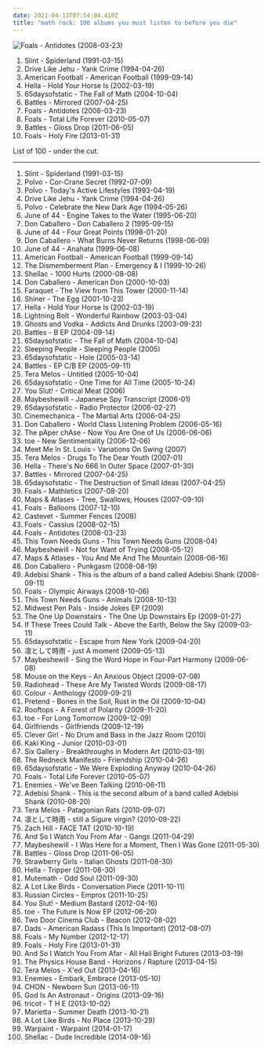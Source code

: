 ```yaml
---
date: 2021-04-13T07:54:04.410Z
title: "math rock: 100 albums you must listen to before you die"
---
```

![Foals - Antidotes (2008-03-23)](https://img.discogs.com/OGe9EBxPmnL-KHbU69mabGqX1SY=/fit-in/600x591/filters:strip_icc():format(jpeg):mode_rgb():quality(90)/discogs-images/R-1296744-1270584765.jpeg.jpg "Foals - Antidotes (2008-03-23)")
<ol class="albums">
<li data-cover="http://coverartarchive.org/release/a16b871f-3b71-3bb0-9a9d-798b513a4fc0/11175324617-500.jpg" data-tags="post-rock, math rock" role="button">Slint - Spiderland (1991-03-15)</li>
<li data-cover="http://coverartarchive.org/release/883a8c08-4f08-4acc-b2a4-9f2d549ac696/23545562962-500.jpg" data-tags="post-hardcore, math rock" role="button">Drive Like Jehu - Yank Crime (1994-04-26)</li>
<li data-cover="http://coverartarchive.org/release/aa4983e3-f20f-48fd-a446-8230a71c470b/7248178022-500.jpg" data-tags="indie rock, emo" role="button">American Football - American Football (1999-09-14)</li>
<li data-cover="http://coverartarchive.org/release/3b486b98-76d4-4591-8430-0119454d42ac/11002700286-500.jpg" data-tags="math rock" role="button">Hella - Hold Your Horse Is (2002-03-19)</li>
<li data-cover="http://coverartarchive.org/release/e0e6f524-90b3-400a-aa4c-ab89e9c172f0/13891715369-500.jpg" data-tags="post-rock" role="button">65daysofstatic - The Fall of Math (2004-10-04)</li>
<li data-cover="http://coverartarchive.org/release/bd32dcd0-5a09-4725-97ed-5918f55ee356/11318478591-500.jpg" data-tags="math rock" role="button">Battles - Mirrored (2007-04-25)</li>
<li data-cover="https://img.discogs.com/OGe9EBxPmnL-KHbU69mabGqX1SY=/fit-in/600x591/filters:strip_icc():format(jpeg):mode_rgb():quality(90)/discogs-images/R-1296744-1270584765.jpeg.jpg" data-tags="math rock, indie" role="button">Foals - Antidotes (2008-03-23)</li>
<li data-cover="http://coverartarchive.org/release/a0ae9288-8038-3ed8-bfa8-5ea39ef7ecc8/4174517606-500.jpg" data-tags="indie rock" role="button">Foals - Total Life Forever (2010-05-07)</li>
<li data-cover="http://coverartarchive.org/release/c0a2429b-26e5-352f-8561-d7ee9e606e6c/4922570721-500.jpg" data-tags="math rock" role="button">Battles - Gloss Drop (2011-06-05)</li>
<li data-cover="http://coverartarchive.org/release/e5656e38-a4a8-4ee1-9ea4-4273a2275497/25391187859-500.jpg" data-tags="indie rock" role="button">Foals - Holy Fire (2013-01-31)</li>
</ol>
List of 100 - under the cut.
<!-- more -->

_________________

<ol class="albums">
<li data-cover="http://coverartarchive.org/release/a16b871f-3b71-3bb0-9a9d-798b513a4fc0/11175324617-500.jpg" data-tags="post-rock, math rock" role="button">
Slint - Spiderland (1991-03-15)
</li>
<li data-cover="http://coverartarchive.org/release/0bb9b2ab-3016-3d2a-9f5b-dd489526a9f4/16495903143-500.jpg" data-tags="math rock, noise rock, real post-hardcore" role="button">
Polvo - Cor-Crane Secret (1992-07-09)
</li>
<li data-cover="https://img.discogs.com/iezrfbZ-TrJVDTiYnEcYA-c06Ss=/fit-in/600x596/filters:strip_icc():format(jpeg):mode_rgb():quality(90)/discogs-images/R-622506-1518621666-8890.jpeg.jpg" data-tags="math rock" role="button">
Polvo - Today's Active Lifestyles (1993-04-19)
</li>
<li data-cover="http://coverartarchive.org/release/883a8c08-4f08-4acc-b2a4-9f2d549ac696/23545562962-500.jpg" data-tags="post-hardcore, math rock" role="button">
Drive Like Jehu - Yank Crime (1994-04-26)
</li>
<li data-cover="https://img.discogs.com/rTTc1Z0kW32khwFCA1OeKQXTXss=/fit-in/600x450/filters:strip_icc():format(jpeg):mode_rgb():quality(90)/discogs-images/R-16001330-1601663553-5614.jpeg.jpg" data-tags="math rock, noise rock, noise pop, post-hardcore, fucking genius, shady, real post-hardcore, albums to get, no core" role="button">
Polvo - Celebrate the New Dark Age (1994-05-26)
</li>
<li data-cover="http://coverartarchive.org/release/d302d42b-2067-48ac-b9d5-b974046cb90c/18905949105-500.jpg" data-tags="math rock" role="button">
June of 44 - Engine Takes to the Water (1995-06-20)
</li>
<li data-cover="http://coverartarchive.org/release/67a2138a-1130-4575-bb20-6b9995b81fad/12021123808-500.jpg" data-tags="math rock" role="button">
Don Caballero - Don Caballero 2 (1995-09-15)
</li>
<li data-cover="http://coverartarchive.org/release/1be52a25-f261-4d8e-983c-f92795be4f29/11035456850-500.jpg" data-tags="post-rock, math rock" role="button">
June of 44 - Four Great Points (1998-01-20)
</li>
<li data-cover="http://coverartarchive.org/release/7e5af94a-6e11-4bb4-99ba-177d322027fa/16110487955-500.jpg" data-tags="math rock, instrumental" role="button">
Don Caballero - What Burns Never Returns (1998-06-09)
</li>
<li data-cover="http://coverartarchive.org/release/923f03ee-76d6-45bb-9753-150256487b47/8770449535-500.jpg" data-tags="math rock, post-rock" role="button">
June of 44 - Anahata (1999-06-08)
</li>
<li data-cover="http://coverartarchive.org/release/aa4983e3-f20f-48fd-a446-8230a71c470b/7248178022-500.jpg" data-tags="indie rock, emo" role="button">
American Football - American Football (1999-09-14)
</li>
<li data-cover="http://coverartarchive.org/release/433caf55-ee9d-4ee4-a33d-fce4ba3355c6/27070609639-500.jpg" data-tags="indie" role="button">
The Dismemberment Plan - Emergency & I (1999-10-26)
</li>
<li data-cover="http://coverartarchive.org/release/76a1b5df-8af7-4c78-8c44-f15ce08c2eb1/3348973628-500.jpg" data-tags="noise rock" role="button">
Shellac - 1000 Hurts (2000-08-08)
</li>
<li data-cover="http://coverartarchive.org/release/969d2fc9-ef14-4cf4-9917-5a414fc3ad7d/16110285595-500.jpg" data-tags="math rock" role="button">
Don Caballero - American Don (2000-10-03)
</li>
<li data-cover="http://coverartarchive.org/release/99e88b3f-3a18-4a13-a2b5-657b909383c8/27006231557-500.jpg" data-tags="math rock" role="button">
Faraquet - The View from This Tower (2000-11-14)
</li>
<li data-cover="http://coverartarchive.org/release/2069f1ff-8fc5-42ea-834f-1d550a3ff776/23459462721-500.jpg" data-tags="indie, math rock, post-rock, shoegaze, rawk, omg i fought dis film was wiked mann lol, alternative grunge, real post-hardcore, quintessential" role="button">
Shiner - The Egg (2001-10-23)
</li>
<li data-cover="http://coverartarchive.org/release/3b486b98-76d4-4591-8430-0119454d42ac/11002700286-500.jpg" data-tags="math rock" role="button">
Hella - Hold Your Horse Is (2002-03-19)
</li>
<li data-cover="http://coverartarchive.org/release/f626b8d5-67a6-4bc7-82cd-4a0c24c8ed5d/11799177283-500.jpg" data-tags="noise rock" role="button">
Lightning Bolt - Wonderful Rainbow (2003-03-04)
</li>
<li data-cover="http://coverartarchive.org/release/6dd76526-e067-4d10-9b34-d3b7be7b0734/16635387400-500.jpg" data-tags="math rock" role="button">
Ghosts and Vodka - Addicts And Drunks (2003-09-23)
</li>
<li data-cover="http://coverartarchive.org/release/18d9f1a4-0d64-42d8-9f29-698c03c9674a/11800075266-500.jpg" data-tags="math rock" role="button">
Battles - B EP (2004-09-14)
</li>
<li data-cover="http://coverartarchive.org/release/e0e6f524-90b3-400a-aa4c-ab89e9c172f0/13891715369-500.jpg" data-tags="post-rock" role="button">
65daysofstatic - The Fall of Math (2004-10-04)
</li>
<li data-cover="https://img.discogs.com/uPpD8QGu7xLgkkApbCY6b1Id0Lg=/fit-in/600x592/filters:strip_icc():format(jpeg):mode_rgb():quality(90)/discogs-images/R-1834139-1396710396-5824.jpeg.jpg" data-tags="math rock" role="button">
Sleeping People - Sleeping People (2005)
</li>
<li data-cover="http://coverartarchive.org/release/a65bf7e3-1b1d-4d2c-99bb-e576053e7d6b/28235886759-500.jpg" data-tags="post-rock" role="button">
65daysofstatic - Hole (2005-03-14)
</li>
<li data-cover="http://coverartarchive.org/release/33e04fab-1890-4472-aa2c-0aa61f723fa4/4601677125-500.jpg" data-tags="math rock" role="button">
Battles - EP C/B EP (2005-09-11)
</li>
<li data-cover="http://coverartarchive.org/release/02b97054-ca09-44b7-b1f0-d497815ecd94/24232560871-500.jpg" data-tags="math rock, noise rock, experimental rock" role="button">
Tera Melos - Untitled (2005-10-04)
</li>
<li data-cover="http://coverartarchive.org/release/a41e4735-76af-4ee3-aa0f-1d12eda2bf25/2737978532-500.jpg" data-tags="post-rock" role="button">
65daysofstatic - One Time for All Time (2005-10-24)
</li>
<li data-cover="http://coverartarchive.org/release/0e576853-d9c8-4799-9691-631035e3758e/8839131738-500.jpg" data-tags="instrumental, math rock, experimental" role="button">
You Slut! - Critical Meat (2006)
</li>
<li data-cover="https://via.placeholder.com/450" data-tags="post-rock" role="button">
Maybeshewill - Japanese Spy Transcript (2006-01)
</li>
<li data-cover="http://coverartarchive.org/release/c602130f-51ae-4797-b2f4-842ad1453ee1/5416910313-500.jpg" data-tags="math rock, post-rock, monotreme records" role="button">
65daysofstatic - Radio Protector (2006-02-27)
</li>
<li data-cover="http://coverartarchive.org/release/171900d9-67ea-41cf-89af-0c1730563b06/7600488157-500.jpg" data-tags="indie, rock, math rock, progressive metal, progressive rock" role="button">
Cinemechanica - The Martial Arts (2006-04-25)
</li>
<li data-cover="http://coverartarchive.org/release/cd45f8f1-a0e8-4225-b864-c2ff58e4f54c/16110213518-500.jpg" data-tags="math rock" role="button">
Don Caballero - World Class Listening Problem (2006-05-16)
</li>
<li data-cover="http://coverartarchive.org/release/99676136-1b6b-4f9a-bebf-a35667beb93e/27269278115-500.jpg" data-tags="mindfuck" role="button">
The pAper chAse - Now You Are One of Us (2006-06-06)
</li>
<li data-cover="https://img.discogs.com/jJKX7Cuv1j-FsqgR9dZLg0msYe4=/fit-in/240x240/filters:strip_icc():format(jpeg):mode_rgb():quality(90)/discogs-images/R-5145657-1385738264-4753.jpeg.jpg" data-tags="electronic, jazz, japanese, instrumental, math rock, emo, experimental, fusion, japan, post rock, play this at my funeral, noodly, dem drums" role="button">
toe - New Sentimentality (2006-12-06)
</li>
<li data-cover="https://img.discogs.com/lBexsYg_UAfZK1YBVSAGdpXUtMo=/fit-in/375x372/filters:strip_icc():format(jpeg):mode_rgb():quality(90)/discogs-images/R-1778389-1242722886.jpeg.jpg" data-tags="math rock, post-hardcore" role="button">
Meet Me In St. Louis - Variations On Swing (2007)
</li>
<li data-cover="https://img.discogs.com/TB3ub00fY9N-xgvwbyWoCvCyLFw=/fit-in/500x500/filters:strip_icc():format(jpeg):mode_rgb():quality(90)/discogs-images/R-1824337-1466897871-1021.jpeg.jpg" data-tags="math rock" role="button">
Tera Melos - Drugs To The Dear Youth (2007-01)
</li>
<li data-cover="http://coverartarchive.org/release/81abc528-2cad-48b8-a8e0-de41e1c73684/3394485177-500.jpg" data-tags="math rock" role="button">
Hella - There's No 666 In Outer Space (2007-01-30)
</li>
<li data-cover="http://coverartarchive.org/release/bd32dcd0-5a09-4725-97ed-5918f55ee356/11318478591-500.jpg" data-tags="math rock" role="button">
Battles - Mirrored (2007-04-25)
</li>
<li data-cover="http://coverartarchive.org/release/72bc36e5-6af1-4d62-b72d-ec60cfa5fea6/3248569775-500.jpg" data-tags="post-rock" role="button">
65daysofstatic - The Destruction of Small Ideas (2007-04-25)
</li>
<li data-cover="http://coverartarchive.org/release/0c1dfc1d-1da5-4c0b-aa99-c070894d4b99/3334775846-500.jpg" data-tags="indie" role="button">
Foals - Mathletics (2007-08-20)
</li>
<li data-cover="http://coverartarchive.org/release/74547a85-01ea-4eb8-aaf7-e069a089d94d/11061346400-500.jpg" data-tags="math rock, emo, indie rock, online record collection" role="button">
Maps & Atlases - Tree, Swallows, Houses (2007-09-10)
</li>
<li data-cover="http://coverartarchive.org/release/b6c82460-d0d1-4461-b5b8-0e5eb817ce9d/26604104752-500.jpg" data-tags="math rock, transgressive records" role="button">
Foals - Balloons (2007-12-10)
</li>
<li data-cover="http://coverartarchive.org/release/9d44af90-4aa5-45ad-885e-03dbe3db0af4/21912498985-500.jpg" data-tags="post-rock" role="button">
Castevet - Summer Fences (2008)
</li>
<li data-cover="https://img.discogs.com/H-3PQpDxXToHlq7dTOF2zGBeUtY=/fit-in/597x600/filters:strip_icc():format(jpeg):mode_rgb():quality(90)/discogs-images/R-1271778-1205359906.jpeg.jpg" data-tags="math rock" role="button">
Foals - Cassius (2008-02-15)
</li>
<li data-cover="https://img.discogs.com/OGe9EBxPmnL-KHbU69mabGqX1SY=/fit-in/600x591/filters:strip_icc():format(jpeg):mode_rgb():quality(90)/discogs-images/R-1296744-1270584765.jpeg.jpg" data-tags="math rock, indie" role="button">
Foals - Antidotes (2008-03-23)
</li>
<li data-cover="http://coverartarchive.org/release/1e56b7ec-2edf-4665-adf8-d85dfbc598b5/14315503115-500.jpg" data-tags="indie, math rock, indie rock" role="button">
This Town Needs Guns - This Town Needs Guns (2008-04)
</li>
<li data-cover="https://via.placeholder.com/450" data-tags="post-rock" role="button">
Maybeshewill - Not for Want of Trying (2008-05-12)
</li>
<li data-cover="https://img.discogs.com/xZay37Xy2QIYDzQtQzyk1DiLeK4=/fit-in/600x594/filters:strip_icc():format(jpeg):mode_rgb():quality(90)/discogs-images/R-2353120-1462765529-2327.jpeg.jpg" data-tags="math rock, all time fav, in vinyl collection" role="button">
Maps & Atlases - You And Me And The Mountain (2008-06-16)
</li>
<li data-cover="http://coverartarchive.org/release/5a11f556-afcf-4efa-8004-a33889292d4e/12021133709-500.jpg" data-tags="math rock" role="button">
Don Caballero - Punkgasm (2008-08-19)
</li>
<li data-cover="http://coverartarchive.org/release/8760ae8f-a5b0-4909-95b0-4a9bb9fad408/9934565413-500.jpg" data-tags="math rock" role="button">
Adebisi Shank - This is the album of a band called Adebisi Shank (2008-09-11)
</li>
<li data-cover="https://img.discogs.com/qFq_JUh1moTEk0L8OwcdsI9WspI=/fit-in/500x503/filters:strip_icc():format(jpeg):mode_rgb():quality(90)/discogs-images/R-1487574-1321826690.jpeg.jpg" data-tags="math rock" role="button">
Foals - Olympic Airways (2008-10-06)
</li>
<li data-cover="https://img.discogs.com/XfcjvTSndc-lvvVTzdnXziYy4Ts=/fit-in/500x500/filters:strip_icc():format(jpeg):mode_rgb():quality(90)/discogs-images/R-2491922-1286976641.jpeg.jpg" data-tags="math rock" role="button">
This Town Needs Guns - Animals (2008-10-13)
</li>
<li data-cover="http://coverartarchive.org/release/8f89ed84-9b30-4d09-95ef-ea8ab06836b5/23940491742-500.jpg" data-tags="math rock, emo, midwest emo" role="button">
Midwest Pen Pals - Inside Jokes EP (2009)
</li>
<li data-cover="http://coverartarchive.org/release/f31d8540-2e73-435a-8855-5f8e1f633fc6/11375917391-500.jpg" data-tags="math rock, indie rock, acoustic rock, midwest emo" role="button">
The One Up Downstairs - The One Up Downstairs Ep (2009-01-27)
</li>
<li data-cover="http://coverartarchive.org/release/c5107679-e2b1-42c4-9281-7f9189a46e15/3357006181-500.jpg" data-tags="post-rock" role="button">
If These Trees Could Talk - Above the Earth, Below the Sky (2009-03-11)
</li>
<li data-cover="http://coverartarchive.org/release/457b6f67-d5fb-4782-bff7-80b64043ce9b/25107683680-500.jpg" data-tags="instrumental, post-rock" role="button">
65daysofstatic - Escape from New York (2009-04-20)
</li>
<li data-cover="http://coverartarchive.org/release/36680ad6-a047-423a-b06b-d6723a3dc56f/12651455221-500.jpg" data-tags="alternative rock, post-hardcore, j-rock" role="button">
凛として時雨 - just A moment (2009-05-13)
</li>
<li data-cover="http://coverartarchive.org/release/162892dc-49d4-4540-80f6-b7127a147ad4/3370180048-500.jpg" data-tags="post-rock" role="button">
Maybeshewill - Sing the Word Hope in Four-Part Harmony (2009-06-08)
</li>
<li data-cover="http://coverartarchive.org/release/2834da38-0288-4f94-91e4-8250ebc62da6/12393843588-500.jpg" data-tags="jazz" role="button">
Mouse on the Keys - An Anxious Object (2009-07-08)
</li>
<li data-cover="http://coverartarchive.org/release/3b7453da-f435-4e22-9e33-15c78727fd90/1984961533-500.jpg" data-tags="alternative rock" role="button">
Radiohead - These Are My Twisted Words (2009-08-17)
</li>
<li data-cover="http://coverartarchive.org/release/238f52a2-e62e-4da0-ac0b-dced8e0e2e78/4706109611-500.jpg" data-tags="indie, math rock, experimental, indie pop, indie rock, i love this, math pop, math-rock" role="button">
Colour - Anthology (2009-09-21)
</li>
<li data-cover="http://coverartarchive.org/release/75a8ef43-a229-4c5b-97f4-d14c29109fdd/16939313897-500.jpg" data-tags="post-rock" role="button">
Pretend - Bones in the Soil, Rust in the Oil (2009-10-04)
</li>
<li data-cover="http://coverartarchive.org/release/3b64b195-f5be-4a72-897d-11683bede047/16736380229-500.jpg" data-tags="math rock" role="button">
Rooftops - A Forest of Polarity (2009-11-20)
</li>
<li data-cover="http://coverartarchive.org/release/695060cc-1a85-4dc9-8e85-aa50b74964ef/6304189097-500.jpg" data-tags="post-rock, post rock" role="button">
toe - For Long Tomorrow (2009-12-09)
</li>
<li data-cover="http://coverartarchive.org/release/5a70cade-9b4e-4fe2-adc6-f7d363e31328/8756204834-500.jpg" data-tags="electronic, rock, math rock, pop punk, roll down the windows and blast this, some shit mixed with pop shouty vocals and indie rock, why arent you listening to this nigga, mathy jazzy funky post-hardcore" role="button">
Girlfriends - Girlfriends (2009-12-19)
</li>
<li data-cover="http://coverartarchive.org/release/f11735df-917a-41bf-8bc8-bae05bcec0e9/9186820888-500.jpg" data-tags="math rock, post-rock, twinkle daddies, role certo" role="button">
Clever Girl - No Drum and Bass in the Jazz Room (2010)
</li>
<li data-cover="https://img.discogs.com/kTnUIFbSEfRuX2fQiv8uUxu2kD0=/fit-in/600x527/filters:strip_icc():format(jpeg):mode_rgb():quality(90)/discogs-images/R-2207200-1282079851.jpeg.jpg" data-tags="post-rock" role="button">
Kaki King - Junior (2010-03-01)
</li>
<li data-cover="http://coverartarchive.org/release/a0d1ad05-3710-4b2e-9a47-6136148a2b1b/3331619747-500.jpg" data-tags="math rock" role="button">
Six Gallery - Breakthroughs in Modern Art (2010-03-19)
</li>
<li data-cover="http://coverartarchive.org/release/8318feb1-74ed-4977-a257-17fa1263524f/1769147834-500.jpg" data-tags="math rock" role="button">
The Redneck Manifesto - Friendship (2010-04-26)
</li>
<li data-cover="http://coverartarchive.org/release/248b104a-4865-41bc-9635-7f2edade8c9d/3248579787-500.jpg" data-tags="post-rock, electronic" role="button">
65daysofstatic - We Were Exploding Anyway (2010-04-26)
</li>
<li data-cover="http://coverartarchive.org/release/a0ae9288-8038-3ed8-bfa8-5ea39ef7ecc8/4174517606-500.jpg" data-tags="indie rock" role="button">
Foals - Total Life Forever (2010-05-07)
</li>
<li data-cover="http://coverartarchive.org/release/47dd7ca6-20c0-4634-b703-03276b2a0fbc/8635918800-500.jpg" data-tags="math rock" role="button">
Enemies - We've Been Talking (2010-06-11)
</li>
<li data-cover="https://img.discogs.com/Y_8DUyZNRrn6ZF0Eg92lrf67Qzc=/fit-in/450x450/filters:strip_icc():format(jpeg):mode_rgb():quality(90)/discogs-images/R-2491689-1286960340.jpeg.jpg" data-tags="math rock" role="button">
Adebisi Shank - This is the second album of a band called Adebisi Shank (2010-08-20)
</li>
<li data-cover="http://coverartarchive.org/release/736c8761-0cd3-48c2-a764-7189e32235cc/4455881615-500.jpg" data-tags="math rock, math-rock" role="button">
Tera Melos - Patagonian Rats (2010-09-07)
</li>
<li data-cover="http://coverartarchive.org/release/a7b8dbf2-0b24-4abd-80b0-55fb5954c899/12651444349-500.jpg" data-tags="j-rock" role="button">
凛として時雨 - still a Sigure virgin? (2010-09-22)
</li>
<li data-cover="http://coverartarchive.org/release/2a9000af-1768-4ec2-aa01-b44cacb0e887/11441414525-500.jpg" data-tags="noise, math rock, experimental, experimental rock, neo-psychedelia" role="button">
Zach Hill - FACE TAT (2010-10-19)
</li>
<li data-cover="https://img.discogs.com/BkKEu4MMHuBa2CXO7m8wRwMcobI=/fit-in/600x588/filters:strip_icc():format(jpeg):mode_rgb():quality(90)/discogs-images/R-2898815-1597585357-7614.jpeg.jpg" data-tags="post-rock, instrumental" role="button">
And So I Watch You From Afar - Gangs (2011-04-29)
</li>
<li data-cover="http://coverartarchive.org/release/dd366e1c-8c46-487c-804f-664c21cc9e4a/3370183666-500.jpg" data-tags="post-rock" role="button">
Maybeshewill - I Was Here for a Moment, Then I Was Gone (2011-05-30)
</li>
<li data-cover="http://coverartarchive.org/release/c0a2429b-26e5-352f-8561-d7ee9e606e6c/4922570721-500.jpg" data-tags="math rock" role="button">
Battles - Gloss Drop (2011-06-05)
</li>
<li data-cover="http://coverartarchive.org/release/5346c22d-a6b4-4eef-a00b-01ec7c4f2f85/1113687319-500.jpg" data-tags="instrumental, math rock, experimental, progressive rock, progressive, groove tech" role="button">
Strawberry Girls - Italian Ghosts (2011-08-30)
</li>
<li data-cover="https://img.discogs.com/LrfHFwwxlISYH_xOKHAYEYA2y_s=/fit-in/600x595/filters:strip_icc():format(jpeg):mode_rgb():quality(90)/discogs-images/R-3080009-1532445402-6228.jpeg.jpg" data-tags="math rock" role="button">
Hella - Tripper (2011-08-30)
</li>
<li data-cover="https://img.discogs.com/hrEyvwwjtk_ZpcvzvCHDnmc7vpM=/fit-in/600x598/filters:strip_icc():format(jpeg):mode_rgb():quality(90)/discogs-images/R-3191675-1545550123-2688.jpeg.jpg" data-tags="indie, rock, progressive rock, indie progressive alternative" role="button">
Mutemath - Odd Soul (2011-09-30)
</li>
<li data-cover="http://coverartarchive.org/release/069afaf0-b814-4d38-b28b-50142f32e059/13185182232-500.jpg" data-tags="post-hardcore" role="button">
A Lot Like Birds - Conversation Piece (2011-10-11)
</li>
<li data-cover="http://coverartarchive.org/release/65bc450d-2304-47d9-b114-e84b8bc56811/3331814020-500.jpg" data-tags="post-metal, post-rock" role="button">
Russian Circles - Empros (2011-10-25)
</li>
<li data-cover="http://coverartarchive.org/release/053d3ad8-efa0-4ee5-80c5-9b9fea267882/6318728447-500.jpg" data-tags="math rock" role="button">
You Slut! - Medium Bastard (2012-04-16)
</li>
<li data-cover="https://img.discogs.com/1aqLeEDV3DWCQ3furE0AxSrpE64=/fit-in/498x498/filters:strip_icc():format(jpeg):mode_rgb():quality(90)/discogs-images/R-4118470-1356163849-4613.jpeg.jpg" data-tags="math rock, title is a full sentence, must check" role="button">
toe - The Future Is Now EP (2012-06-20)
</li>
<li data-cover="http://coverartarchive.org/release/e9abd378-bb2c-4c66-af8a-ffef8e9d0a59/1924752901-500.jpg" data-tags="indie, indie rock" role="button">
Two Door Cinema Club - Beacon (2012-08-02)
</li>
<li data-cover="http://coverartarchive.org/release/d2858fbf-9d65-4deb-8dbe-9c07f3af15cf/8764377056-500.jpg" data-tags="emo" role="button">
Dads - American Radass (This Is Important) (2012-08-07)
</li>
<li data-cover="http://coverartarchive.org/release/e9aa97d2-c029-4378-9b3f-90280b4c1be7/3276402980-500.jpg" data-tags="indie rock" role="button">
Foals - My Number (2012-12-17)
</li>
<li data-cover="http://coverartarchive.org/release/e5656e38-a4a8-4ee1-9ea4-4273a2275497/25391187859-500.jpg" data-tags="indie rock" role="button">
Foals - Holy Fire (2013-01-31)
</li>
<li data-cover="http://coverartarchive.org/release/5a23bf85-a672-44c2-9fc1-5e479f7217d6/3064153162-500.jpg" data-tags="math rock" role="button">
And So I Watch You From Afar - All Hail Bright Futures (2013-03-19)
</li>
<li data-cover="http://coverartarchive.org/release/2c7a21e2-ce44-4f2b-b400-3147a8a7d243/16060198295-500.jpg" data-tags="instrumental, math rock" role="button">
The Physics House Band - Horizons / Rapture (2013-04-15)
</li>
<li data-cover="https://img.discogs.com/rjaVDQXkwp2tdzUzVzryw7kQ9os=/fit-in/600x600/filters:strip_icc():format(jpeg):mode_rgb():quality(90)/discogs-images/R-4479695-1366083814-8735.png.jpg" data-tags="math rock" role="button">
Tera Melos - X'ed Out (2013-04-16)
</li>
<li data-cover="http://coverartarchive.org/release/50487f67-efd3-4d63-a18f-fa2dc1e6787d/7115602466-500.jpg" data-tags="math rock, summer, post rock, 2013 albums, hymnic" role="button">
Enemies - Embark, Embrace (2013-05-10)
</li>
<li data-cover="https://img.discogs.com/pscnaQIdudebvxaNvSMSI0KzdJQ=/fit-in/600x600/filters:strip_icc():format(jpeg):mode_rgb():quality(90)/discogs-images/R-5012392-1524398620-5370.jpeg.jpg" data-tags="chill, math rock, progressive metal, progressive rock, prog, epic, hot chocolate, not of this world, instrumental prog metal, god tier chill, legends of chill, not a word was spoken" role="button">
CHON - Newborn Sun (2013-06-11)
</li>
<li data-cover="http://coverartarchive.org/release/af63df92-5839-4e40-9736-e7ef5d7fa66f/5180052800-500.jpg" data-tags="post-rock" role="button">
God Is An Astronaut - Origins (2013-09-16)
</li>
<li data-cover="https://img.discogs.com/2-0GytdyDovrVy3ndWC1mfui2nw=/fit-in/600x600/filters:strip_icc():format(jpeg):mode_rgb():quality(90)/discogs-images/R-9300814-1513304907-2287.jpeg.jpg" data-tags="indie, rock, japanese, alternative, math rock, experimental, female vocalists, ss, these vocals are killing me with joy" role="button">
tricot - T H E (2013-10-02)
</li>
<li data-cover="http://coverartarchive.org/release/6c08b72b-19dd-45cd-96e3-141eb6993911/27197506984-500.jpg" data-tags="emo" role="button">
Marietta - Summer Death (2013-10-21)
</li>
<li data-cover="http://coverartarchive.org/release/8fd6006f-3f96-4652-ab36-b675af3c280b/17944490537-500.jpg" data-tags="experimental" role="button">
A Lot Like Birds - No Place (2013-10-29)
</li>
<li data-cover="http://coverartarchive.org/release/cbe0a818-aac1-45b4-9ca5-8f19d5666273/5966164242-500.jpg" data-tags="indie, dream pop, trip-hop, shoegaze, psychedelic rock, neo-psychedelia" role="button">
Warpaint - Warpaint (2014-01-17)
</li>
<li data-cover="https://img.discogs.com/qNx490nv9tSlaaAVsLpNT3RnV6w=/fit-in/600x600/filters:strip_icc():format(jpeg):mode_rgb():quality(90)/discogs-images/R-6092431-1411209334-9708.jpeg.jpg" data-tags="math rock, noise rock" role="button">
Shellac - Dude Incredible (2014-09-16)
</li>
</ol>